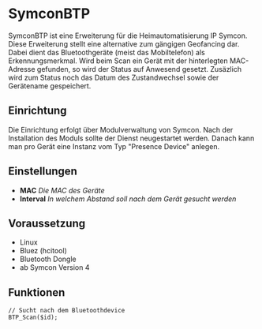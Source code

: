 # SymconBTP

SymconBTP ist eine Erweiterung für die Heimautomatisierung IP Symcon. Diese Erweiterung stellt eine alternative zum gängigen Geofancing dar. Dabei dient das Bluetoothgeräte (meist das Mobiltelefon) als Erkennungsmerkmal. Wird beim Scan ein Gerät mit der hinterlegten MAC-Adresse gefunden, so wird der Status auf Anwesend gesetzt. Zusäzlich wird zum Status noch das Datum des Zustandwechsel sowie der Gerätename gespeichert.

## Einrichtung

Die Einrichtung erfolgt über Modulverwaltung von Symcon. Nach der Installation des Moduls sollte der Dienst neugestartet werden. Danach kann man pro Gerät eine Instanz vom Typ "Presence Device" anlegen.

## Einstellungen

* **MAC**  _Die MAC des Geräte_
* **Interval**  _In welchem Abstand soll nach dem Gerät gesucht werden_

## Voraussetzung

* Linux
* Bluez (hcitool)
* Bluetooth Dongle
* ab Symcon Version 4

## Funktionen

	// Sucht nach dem Bluetoothdevice
	BTP_Scan($id);
	